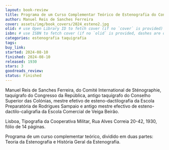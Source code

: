 ```yaml
---
layout: book-review
title: Programa de um Curso Complementar Teórico de Estenografia do Congresso da República
author: Manuel Reis de Sanches Ferreira
cover: assets/img/book_covers/2024_esteno2.jpg
olid: # use Open Library ID to fetch cover (if no `cover` is provided)
isbn: # use ISBN to fetch cover (if no `olid` is provided, dashes are optional)
categories: estenografia taquigrafia
tags:
buy_link:
started: 2024-08-10
finished: 2024-08-10
released: 1930
stars: 3
goodreads_review:
status: Finished
---
```


Manuel Reis de Sanches Ferreira, do Comité International de Sténographie, taquígrafo do Congresso da República, antigo taquígrafo do Conselho Superior das Colónias, mestre efetivo de esteno-dactilografia da Escola Preparatória de Rodrigues Sampaio e antigo mestre efectivo de esteno-dactilo-caligrafia da Escola Comercial de Veiga Beirão.

Lisboa, Tipografia da Cooperativa Militar, Rua Alves Correia 20-42, 1930, fólio de 14 páginas.

Programa de um curso complementar teórico, dividido em duas partes: Teoria da Estenografia e História Geral da Estenografia.
